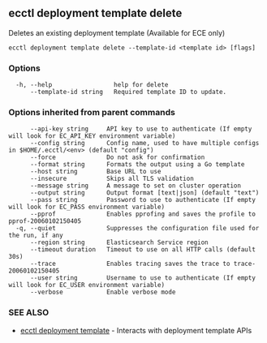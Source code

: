 ## ecctl deployment template delete

Deletes an existing deployment template (Available for ECE only)

```
ecctl deployment template delete --template-id <template id> [flags]
```

### Options

```
  -h, --help                 help for delete
      --template-id string   Required template ID to update.
```

### Options inherited from parent commands

```
      --api-key string     API key to use to authenticate (If empty will look for EC_API_KEY environment variable)
      --config string      Config name, used to have multiple configs in $HOME/.ecctl/<env> (default "config")
      --force              Do not ask for confirmation
      --format string      Formats the output using a Go template
      --host string        Base URL to use
      --insecure           Skips all TLS validation
      --message string     A message to set on cluster operation
      --output string      Output format [text|json] (default "text")
      --pass string        Password to use to authenticate (If empty will look for EC_PASS environment variable)
      --pprof              Enables pprofing and saves the profile to pprof-20060102150405
  -q, --quiet              Suppresses the configuration file used for the run, if any
      --region string      Elasticsearch Service region
      --timeout duration   Timeout to use on all HTTP calls (default 30s)
      --trace              Enables tracing saves the trace to trace-20060102150405
      --user string        Username to use to authenticate (If empty will look for EC_USER environment variable)
      --verbose            Enable verbose mode
```

### SEE ALSO

* [ecctl deployment template](ecctl_deployment_template.md)	 - Interacts with deployment template APIs

